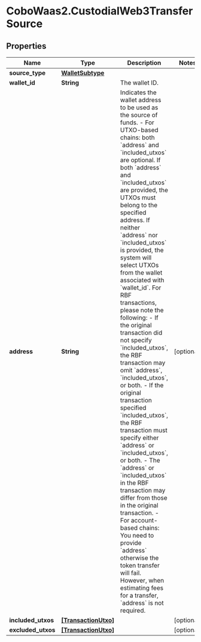 # CoboWaas2.CustodialWeb3TransferSource

## Properties

Name | Type | Description | Notes
------------ | ------------- | ------------- | -------------
**source_type** | [**WalletSubtype**](WalletSubtype.md) |  | 
**wallet_id** | **String** | The wallet ID. | 
**address** | **String** | Indicates the wallet address to be used as the source of funds. - For UTXO-based chains: both &#x60;address&#x60; and &#x60;included_utxos&#x60; are optional. If both &#x60;address&#x60; and &#x60;included_utxos&#x60; are provided, the UTXOs must belong to the specified address. If neither &#x60;address&#x60; nor &#x60;included_utxos&#x60; is provided, the system will select UTXOs from the wallet associated with &#x60;wallet_id&#x60;.   For RBF transactions, please note the following:     - If the original transaction did not specify &#x60;included_utxos&#x60;, the RBF transaction may omit &#x60;address&#x60;, &#x60;included_utxos&#x60;, or both.     - If the original transaction specified &#x60;included_utxos&#x60;, the RBF transaction must specify either &#x60;address&#x60; or &#x60;included_utxos&#x60;, or both.     - The &#x60;address&#x60; or &#x60;included_utxos&#x60; in the RBF transaction may differ from those in the original transaction.  - For account-based chains: You need to provide &#x60;address&#x60; otherwise the token transfer will fail. However, when estimating fees for a transfer, &#x60;address&#x60; is not required.  | [optional] 
**included_utxos** | [**[TransactionUtxo]**](TransactionUtxo.md) |  | [optional] 
**excluded_utxos** | [**[TransactionUtxo]**](TransactionUtxo.md) |  | [optional] 


